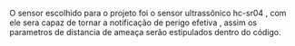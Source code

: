 O sensor escolhido para o projeto foi o  sensor ultrassônico hc-sr04 , com ele sera capaz de tornar a notificação de perigo efetiva , assim os parametros de distancia de ameaça serão estipulados dentro do  código. 
